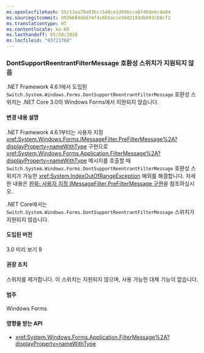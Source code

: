 ```yaml
---
ms.openlocfilehash: 55c13aa70a03bcc548ce1d096cca8f40de6cda84
ms.sourcegitcommit: 0926684d8d34f4c6b5acce58d2193db093cb9cf2
ms.translationtype: HT
ms.contentlocale: ko-KR
ms.lasthandoff: 05/20/2020
ms.locfileid: "83721768"
---
```

### <a name="dontsupportreentrantfiltermessage-compatibility-switch-not-supported"></a>DontSupportReentrantFilterMessage 호환성 스위치가 지원되지 않음

.NET Framework 4.6.1에서 도입된 `Switch.System.Windows.Forms.DontSupportReentrantFilterMessage` 호환성 스위치는 .NET Core 3.0의 Windows Forms에서 지원되지 않습니다.

#### <a name="change-description"></a>변경 내용 설명

.NET Framework 4.6.1부터는 사용자 지정 <xref:System.Windows.Forms.IMessageFilter.PreFilterMessage%2A?displayProperty=nameWithType> 구현으로 <xref:System.Windows.Forms.Application.FilterMessage%2A?displayProperty=nameWithType> 메시지를 호출할 때 `Switch.System.Windows.Forms.DontSupportReentrantFilterMessage` 호환성 스위치가 가능한 <xref:System.IndexOutOfRangeException> 예외를 해결합니다. 자세한 내용은 [완화: 사용자 지정 IMessageFilter.PreFilterMessage 구현](~/docs/framework/migration-guide/mitigation-custom-imessagefilter-prefiltermessage-implementations.md)을 참조하십시오.

.NET Core에서는 `Switch.System.Windows.Forms.DontSupportReentrantFilterMessage` 스위치가 지원되지 않습니다.

#### <a name="version-introduced"></a>도입된 버전

3.0 미리 보기 9

#### <a name="recommended-action"></a>권장 조치

스위치를 제거합니다. 이 스위치는 지원되지 않으며, 사용 가능한 대체 기능이 없습니다.

#### <a name="category"></a>범주

Windows Forms

#### <a name="affected-apis"></a>영향을 받는 API

- <xref:System.Windows.Forms.Application.FilterMessage%2A?displayProperty=nameWithType>

<!-- 

#### Affected APIs

- `M:System.Windows.Forms.Application.FilterMessage(System.Windows.Forms.Message)`

-->
